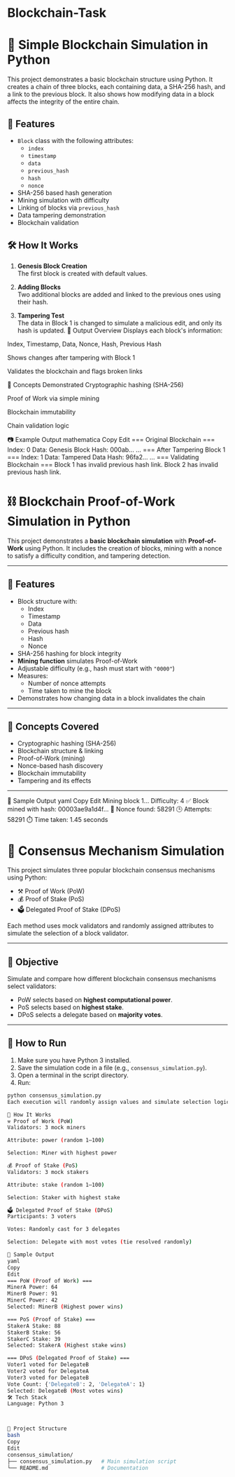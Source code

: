 # Blockchain-Task
# 🔗 Simple Blockchain Simulation in Python

This project demonstrates a basic blockchain structure using Python. It creates a chain of three blocks, each containing data, a SHA-256 hash, and a link to the previous block. It also shows how modifying data in a block affects the integrity of the entire chain.

## 📌 Features

- `Block` class with the following attributes:
  - `index`
  - `timestamp`
  - `data`
  - `previous_hash`
  - `hash`
  - `nonce`
- SHA-256 based hash generation
- Mining simulation with difficulty
- Linking of blocks via `previous_hash`
- Data tampering demonstration
- Blockchain validation

## 🛠 How It Works

1. **Genesis Block Creation**  
   The first block is created with default values.

2. **Adding Blocks**  
   Two additional blocks are added and linked to the previous ones using their hash.

3. **Tampering Test**  
   The data in Block 1 is changed to simulate a malicious edit, and only its hash is updated.
🧪 Output Overview
Displays each block's information:

Index, Timestamp, Data, Nonce, Hash, Previous Hash

Shows changes after tampering with Block 1

Validates the blockchain and flags broken links

🧠 Concepts Demonstrated
Cryptographic hashing (SHA-256)

Proof of Work via simple mining

Blockchain immutability

Chain validation logic

📷 Example Output
mathematica
Copy
Edit
=== Original Blockchain ===
Index: 0
Data: Genesis Block
Hash: 000ab...
...
=== After Tampering Block 1 ===
Index: 1
Data: Tampered Data
Hash: 96fa2...
...
=== Validating Blockchain ===
Block 1 has invalid previous hash link.
Block 2 has invalid previous hash link.




# ⛓️ Blockchain Proof-of-Work Simulation in Python

This project demonstrates a **basic blockchain simulation** with **Proof-of-Work** using Python. It includes the creation of blocks, mining with a nonce to satisfy a difficulty condition, and tampering detection.

---

## 📌 Features

- Block structure with:
  - Index
  - Timestamp
  - Data
  - Previous hash
  - Hash
  - Nonce
- SHA-256 hashing for block integrity
- **Mining function** simulates Proof-of-Work
- Adjustable difficulty (e.g., hash must start with `"0000"`)
- Measures:
  - Number of nonce attempts
  - Time taken to mine the block
- Demonstrates how changing data in a block invalidates the chain

---

## 🧠 Concepts Covered

- Cryptographic hashing (SHA-256)
- Blockchain structure & linking
- Proof-of-Work (mining)
- Nonce-based hash discovery
- Blockchain immutability
- Tampering and its effects

---

🧱 Sample Output
yaml
Copy
Edit
Mining block 1... Difficulty: 4
✅ Block mined with hash: 00003ae9a1d4f...
🔁 Nonce found: 58291
🕒 Attempts: 58291
⏱️ Time taken: 1.45 seconds


# 🔗 Consensus Mechanism Simulation

This project simulates three popular blockchain consensus mechanisms using Python:

- ⚒️ Proof of Work (PoW)
- 💰 Proof of Stake (PoS)
- 🗳️ Delegated Proof of Stake (DPoS)

Each method uses mock validators and randomly assigned attributes to simulate the selection of a block validator.

---

## 📌 Objective

Simulate and compare how different blockchain consensus mechanisms select validators:

- PoW selects based on **highest computational power**.
- PoS selects based on **highest stake**.
- DPoS selects a delegate based on **majority votes**.

---

## 🚀 How to Run

1. Make sure you have Python 3 installed.
2. Save the simulation code in a file (e.g., `consensus_simulation.py`).
3. Open a terminal in the script directory.
4. Run:

```bash
python consensus_simulation.py
Each execution will randomly assign values and simulate selection logic for each mechanism.

🧠 How It Works
⚒️ Proof of Work (PoW)
Validators: 3 mock miners

Attribute: power (random 1–100)

Selection: Miner with highest power

💰 Proof of Stake (PoS)
Validators: 3 mock stakers

Attribute: stake (random 1–100)

Selection: Staker with highest stake

🗳️ Delegated Proof of Stake (DPoS)
Participants: 3 voters

Votes: Randomly cast for 3 delegates

Selection: Delegate with most votes (tie resolved randomly)

🧪 Sample Output
yaml
Copy
Edit
=== PoW (Proof of Work) ===
MinerA Power: 64
MinerB Power: 91
MinerC Power: 42
Selected: MinerB (Highest power wins)

=== PoS (Proof of Stake) ===
StakerA Stake: 88
StakerB Stake: 56
StakerC Stake: 39
Selected: StakerA (Highest stake wins)

=== DPoS (Delegated Proof of Stake) ===
Voter1 voted for DelegateB
Voter2 voted for DelegateA
Voter3 voted for DelegateB
Vote Count: {'DelegateB': 2, 'DelegateA': 1}
Selected: DelegateB (Most votes wins)
🛠 Tech Stack
Language: Python 3



📂 Project Structure
bash
Copy
Edit
consensus_simulation/
├── consensus_simulation.py   # Main simulation script
└── README.md                 # Documentation
